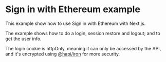 # Sign in with Ethereum example

This example show how to use Sign in with Ethereum with Next.js. 

The example shows how to do a login, session restore and logout; and to get the user info.

The login cookie is httpOnly, meaning it can only be accessed by the API, and it's encrypted using [@hapi/iron](https://hapi.dev/family/iron) for more security.


